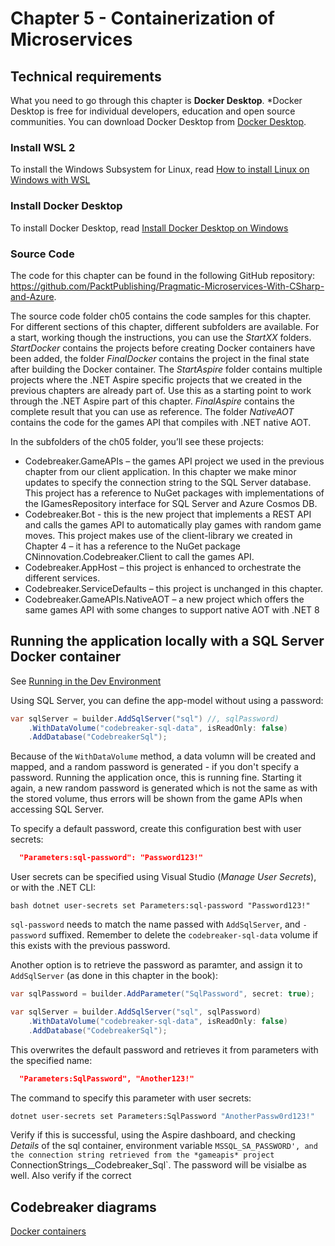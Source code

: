 # Chapter 5 - Containerization of Microservices

## Technical requirements

What you need to go through this chapter is **Docker Desktop**. *Docker Desktop is free for individual developers, education and open source communities. You can download Docker Desktop from [Docker Desktop](https://www.docker.com/products/docker-desktop/).

### Install WSL 2

To install the Windows Subsystem for Linux, read [How to install Linux on Windows with WSL](https://learn.microsoft.com/en-us/windows/wsl)

### Install Docker Desktop

To install Docker Desktop, read [Install Docker Desktop on Windows](https://docs.docker.com/docker-for-windows/install/)

### Source Code

The code for this chapter can be found in the following GitHub repository: https://github.com/PacktPublishing/Pragmatic-Microservices-With-CSharp-and-Azure.

The source code folder ch05 contains the code samples for this chapter. For different sections of this chapter, different subfolders are available. For a start, working though the instructions, you can use the *StartXX* folders. *StartDocker* contains the projects before creating Docker containers have been added, the folder *FinalDocker* contains the project in the final state after building the Docker container. 
The *StartAspire* folder contains multiple projects where the .NET Aspire specific projects that we created in the previous chapters are already part of. Use this as a starting point to work through the .NET Aspire part of this chapter. *FinalAspire* contains the complete result that you can use as reference. The folder *NativeAOT* contains the code for the games API that compiles with .NET native AOT.

In the subfolders of the ch05 folder, you’ll see these projects:

* Codebreaker.GameAPIs – the games API project we used in the previous chapter from our client application. In this chapter we make minor updates to specify the connection string to the SQL Server database. This project has a reference to NuGet packages with implementations of the IGamesRepository interface for SQL Server and Azure Cosmos DB.
* Codebreaker.Bot - this is the new project that implements a REST API and calls the games API to automatically play games with random game moves. This project makes use of the client-library we created in Chapter 4 – it has a reference to the NuGet package CNinnovation.Codebreaker.Client to call the games API.
* Codebreaker.AppHost – this project is enhanced to orchestrate the different services.
* Codebreaker.ServiceDefaults – this project is unchanged in this chapter.
* Codebreaker.GameAPIs.NativeAOT – a new project which offers the same games API with some changes to support native AOT with .NET 8

## Running the application locally with a SQL Server Docker container

See [Running in the Dev Environment](../RunDevEnvironment.md)

Using SQL Server, you can define the app-model without using a password:

```csharp
var sqlServer = builder.AddSqlServer("sql") //, sqlPassword)
    .WithDataVolume("codebreaker-sql-data", isReadOnly: false)
    .AddDatabase("CodebreakerSql");
```

Because of the `WithDataVolume` method, a data volumn will be created and mapped, and a random password is generated - if you don't specify a password. Running the application once, this is running fine. Starting it again, a new random password is generated which is not the same as with the stored volume, thus errors will be shown from the game APIs when accessing SQL Server.

To specify a default password, create this configuration best with user secrets:

```json
  "Parameters:sql-password": "Password123!"
```

User secrets can be specified using Visual Studio (*Manage User Secrets*), or with the .NET CLI:

`bash
dotnet user-secrets set Parameters:sql-password "Password123!"
`

`sql-password` needs to match the name passed with `AddSqlServer`, and `-password` suffixed. Remember to delete the `codebreaker-sql-data` volume if this exists with the previous password.

Another option is to retrieve the password as paramter, and assign it to `AddSqlServer` (as done in this chapter in the book):

```csharp
var sqlPassword = builder.AddParameter("SqlPassword", secret: true);

var sqlServer = builder.AddSqlServer("sql", sqlPassword)
    .WithDataVolume("codebreaker-sql-data", isReadOnly: false)
    .AddDatabase("CodebreakerSql");
```

This overwrites the default password and retrieves it from parameters with the specified name:

```json
  "Parameters:SqlPassword", "Another123!"
```

The command to specify this parameter with user secrets:

```bash
dotnet user-secrets set Parameters:SqlPassword "AnotherPassw0rd123!"
```

Verify if this is successful, using the Aspire dashboard, and checking *Details* of the sql container, environment variable `MSSQL_SA_PASSWORD', and the connection string retrieved from the *gameapis* project `ConnectionStrings__Codebreaker_Sql`. The password will be visialbe as well. Also verify if the correct 

## Codebreaker diagrams

[Docker containers](containerdiagram.md)

